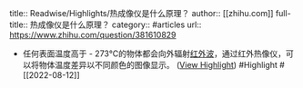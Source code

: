 title:: Readwise/Highlights/热成像仪是什么原理？
author:: [[zhihu.com]]
full-title:: 热成像仪是什么原理？
category:: #articles
url:: https://www.zhihu.com/question/381610829
- 任何表面温度高于 - 273℃的物体都会向外辐射[红外波](https://www.zhihu.com/search?q=%E7%BA%A2%E5%A4%96%E6%B3%A2&search_source=Entity&hybrid_search_source=Entity&hybrid_search_extra=%7B%22sourceType%22%3A%22answer%22%2C%22sourceId%22%3A1833028075%7D)，通过红外热像仪，可以将物体温度差异以不同颜色的图像显示。 ([View Highlight](https://read.readwise.io/read/01ga31x1k438v3m5g1mvfjh73z)) #Highlight #[[2022-08-12]]